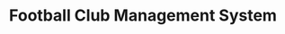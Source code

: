 ---
layout: page
title: Football Club Management System
description: A simple football player/club management system made with JavaFX.
img: assets/img/fcms.png
redirect: https://github.com/wjalal/1-2_term-project-java
importance: 14
category: Academic
github: https://github.com/wjalal/1-2_term-project-java
github_stars: true
---